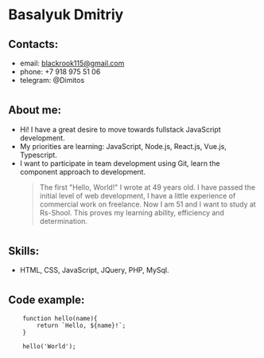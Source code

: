 # Basalyuk Dmitriy

## Contacts: 

- email: blackrook115@gmail.com
- phone: +7 918 975 51 06
- telegram: @Dimitos

#

## About me:

- Hi! I have a great desire to move towards fullstack JavaScript development.
- My priorities are learning: JavaScript, Node.js, React.js, Vue.js, Typescript.
- I want to participate in team development using Git, learn the component approach to development.
  > The first "Hello, World!" I wrote at 49 years old. I have passed the initial level of web development, I have a little experience of commercial work on freelance. Now I am 51 and I want to study at Rs-Shool. This proves my learning ability, efficiency and determination.

#

## Skills: 

- HTML, CSS, JavaScript, JQuery, PHP, MySql.

#

## Code example:

```
    function hello(name){
        return `Hello, ${name}!`;
    }

    hello('World');
```

#
